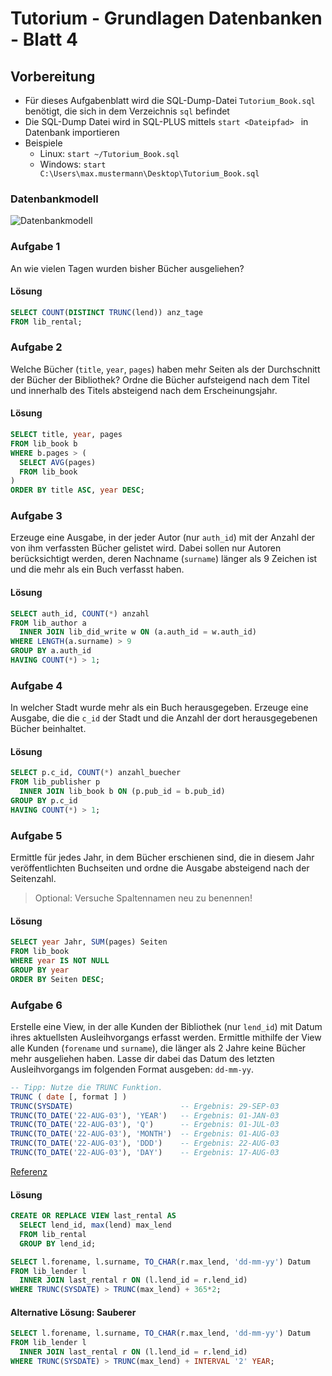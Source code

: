 # Tutorium - Grundlagen Datenbanken - Blatt 4

## Vorbereitung

* Für dieses Aufgabenblatt wird die SQL-Dump-Datei ```Tutorium_Book.sql``` benötigt, die sich in dem Verzeichnis ```sql``` befindet
* Die SQL-Dump Datei wird in SQL-PLUS mittels ```start <Dateipfad> ```  in Datenbank   importieren
* Beispiele
  * Linux: ```start ~/Tutorium_Book.sql```
  * Windows: ```start C:\Users\max.mustermann\Desktop\Tutorium_Book.sql```

### Datenbankmodell
![Datenbankmodell](./img/Schema_mit_Beziehungen.png)

### Aufgabe 1
An wie vielen Tagen wurden bisher Bücher ausgeliehen?

#### Lösung
```sql
SELECT COUNT(DISTINCT TRUNC(lend)) anz_tage
FROM lib_rental;
```

### Aufgabe 2
Welche Bücher (```title```, ```year```, ```pages```) haben mehr Seiten als der Durchschnitt der Bücher der Bibliothek? Ordne die Bücher aufsteigend nach dem Titel und innerhalb des Titels absteigend nach dem Erscheinungsjahr.

#### Lösung
```sql
SELECT title, year, pages
FROM lib_book b
WHERE b.pages > (
  SELECT AVG(pages)
  FROM lib_book
)
ORDER BY title ASC, year DESC;
```

### Aufgabe 3
Erzeuge eine Ausgabe, in der jeder Autor (nur ```auth_id```) mit der Anzahl der von ihm verfassten Bücher gelistet wird. Dabei sollen nur Autoren berücksichtigt werden, deren Nachname (```surname```) länger als 9 Zeichen ist und die mehr als ein Buch verfasst haben.

#### Lösung
```sql
SELECT auth_id, COUNT(*) anzahl
FROM lib_author a
  INNER JOIN lib_did_write w ON (a.auth_id = w.auth_id)
WHERE LENGTH(a.surname) > 9
GROUP BY a.auth_id
HAVING COUNT(*) > 1;
```

### Aufgabe 4
In welcher Stadt wurde mehr als ein Buch herausgegeben. Erzeuge eine Ausgabe, die die ```c_id``` der Stadt und die Anzahl der dort herausgegebenen Bücher beinhaltet.

#### Lösung
```sql
SELECT p.c_id, COUNT(*) anzahl_buecher
FROM lib_publisher p
  INNER JOIN lib_book b ON (p.pub_id = b.pub_id)
GROUP BY p.c_id
HAVING COUNT(*) > 1;
```

### Aufgabe 5
Ermittle für jedes Jahr, in dem Bücher erschienen sind, die in diesem Jahr veröffentlichten Buchseiten und ordne die Ausgabe absteigend nach der Seitenzahl.
> Optional: Versuche Spaltennamen neu zu benennen!

#### Lösung
```sql
SELECT year Jahr, SUM(pages) Seiten
FROM lib_book
WHERE year IS NOT NULL
GROUP BY year
ORDER BY Seiten DESC;
```

### Aufgabe 6
Erstelle eine View, in der alle Kunden der Bibliothek (nur ```lend_id```) mit Datum ihres aktuellsten Ausleihvorgangs erfasst werden. Ermittle mithilfe der View alle Kunden (```forename``` und ```surname```), die länger als 2 Jahre keine Bücher mehr ausgeliehen haben. Lasse dir dabei das Datum des letzten Ausleihvorgangs im folgenden Format ausgeben: ```dd-mm-yy```.
```sql
-- Tipp: Nutze die TRUNC Funktion.
TRUNC ( date [, format ] )
TRUNC(SYSDATE)                        -- Ergebnis: 29-SEP-03
TRUNC(TO_DATE('22-AUG-03'), 'YEAR')   -- Ergebnis: 01-JAN-03
TRUNC(TO_DATE('22-AUG-03'), 'Q')      -- Ergebnis: 01-JUL-03
TRUNC(TO_DATE('22-AUG-03'), 'MONTH')  -- Ergebnis: 01-AUG-03
TRUNC(TO_DATE('22-AUG-03'), 'DDD')    -- Ergebnis: 22-AUG-03
TRUNC(TO_DATE('22-AUG-03'), 'DAY')    -- Ergebnis: 17-AUG-03
```
[Referenz](https://www.techonthenet.com/oracle/functions/trunc_date.php)

#### Lösung
```sql
CREATE OR REPLACE VIEW last_rental AS
  SELECT lend_id, max(lend) max_lend
  FROM lib_rental
  GROUP BY lend_id;

SELECT l.forename, l.surname, TO_CHAR(r.max_lend, 'dd-mm-yy') Datum
FROM lib_lender l
  INNER JOIN last_rental r ON (l.lend_id = r.lend_id)
WHERE TRUNC(SYSDATE) > TRUNC(max_lend) + 365*2;
```

#### Alternative Lösung: Sauberer
```sql
SELECT l.forename, l.surname, TO_CHAR(r.max_lend, 'dd-mm-yy') Datum
FROM lib_lender l
  INNER JOIN last_rental r ON (l.lend_id = r.lend_id)
WHERE TRUNC(SYSDATE) > TRUNC(max_lend) + INTERVAL '2' YEAR;
```
